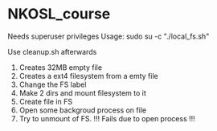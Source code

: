# NKOSL_course

Needs superuser privileges
   Usage: sudo su -c "./local_fs.sh"
	
   Use cleanup.sh afterwards

1) Creates 32MB empty file  
2) Creates a ext4 filesystem from a emty file  
3) Change the FS label  
4) Make 2 dirs and mount filesystem to it  
5) Create file in FS  
6) Open some backgroud process on file  
7) Try to unmount of FS. !!! Fails due to open process !!!  

